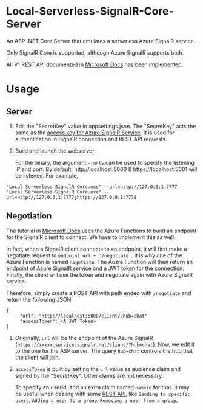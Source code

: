 # Local-Serverless-SignalR-Core-Server
An ASP .NET Core Server that emulates a serverless Azure SignalR service.

Only SignalR Core is supported, although Azure SignalR supports both.

All V1 REST API documented in [Microsoft Docs](https://docs.microsoft.com/en-us/azure/azure-signalr/signalr-quickstart-rest-api#usage) has been implemented. 

# Usage
## Server
1. Edit the "SecretKey" value in appsettings.json.
The "SecretKey" acts the same as the [access key for Azure SignalR Service](https://docs.microsoft.com/en-us/azure/azure-signalr/signalr-howto-key-rotation). It is used for authentication in SignalR connection and REST API requests.

2. Build and launch the webserver.
   
   For the binary, the argument `--urls` can be used to specify the listening IP and port. By default, http://localhost:5000 & https://localhost:5001 will be listened. For example, 
```
"Local Serverless SignalR Core.exe" --url=http://127.0.0.1:7777
"Local Serverless SignalR Core.exe" --url=http://127.0.0.1:7777;https://127.0.0.1:7778
```

## Negotiation
The tutorial in [Microsoft Docs](https://docs.microsoft.com/en-US/azure/azure-signalr/signalr-quickstart-azure-functions-csharp) uses the Azure Functions to build an endpoint for the SignalR client to connect. We have to implement this as well.

In fact, when a SignalR client connects to an endpoint, it will first make a negotiate request to `endpoint url + '/negotiate'`. It is why one of the Azure Function is named `negotiate`. The Auzre Function will then return an endpoint of Azure SignalR service and a JWT token for the connection. Finally, the client will use the token and negotiate again with Azure SignalR service. 

Therefore, simply create a POST API with path ended with `/negotiate` and return the following JSON.
```
{
     "url": "http://localhost:5000/client/?hub=chat"
     "accessToken": <A JWT Token>
}
```
1. Originally, `url` will be the endpoint of the Azure SignalR (`https://xxxxx.service.signalr.net/client/?hub=chat`). Now, we edit it to the one for the ASP server. The query `hub=chat` controls the hub that the client will join.

2. `accessToken` is built by setting the `url` value as audience claim and signed by the "SecretKey". Other claims are not necessary.

   To specify an userId, add an extra claim named `nameid` for that. It may be useful when dealing with some [REST API](https://docs.microsoft.com/en-us/azure/azure-signalr/signalr-quickstart-rest-api#usage), like `Sending to specific users`, `Adding a user to a group`, `Removing a user from a group`.

